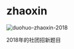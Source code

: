 # zhaoxin

![duohuo-zhaoxin-2018](https://file-1305436646.file.myqcloud.com/gh/duohuo-zhaoxin-2018.png)

2018年的社团招新题目
